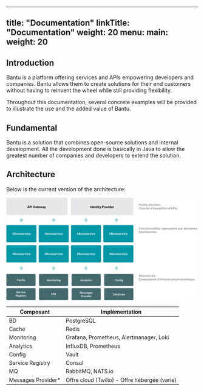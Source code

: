 
---
title: "Documentation"
linkTitle: "Documentation"
weight: 20
menu:
  main:
    weight: 20
---

## Introduction

Bantu is a platform offering services and APIs empowering developers and companies. Bantu allows them to create solutions for their end customers without having to reinvent the wheel while still providing flexibility.

Throughout this documentation, several concrete examples will be provided to illustrate the use and the added value of Bantu.


## Fundamental

Bantu is a solution that combines open-source solutions and internal development. All the development done is basically in Java to allow the greatest number of companies and developers to extend the solution.


## Architecture

Below is the current version of the architecture:


![Bantu Architecture](./assets/images/bantu-archi.png)


| Composant             | Implémentation                                |
|--------------         |-----------                                    |
| BD                    | PostgreSQL                                    |
| Cache                 | Redis                                         |
| Monitoring            | Grafana, Prometheus, Alertmanager, Loki       |
| Analytics             | InfluxDB, Prometheus                          |
| Config                | Vault                                         |
| Service Registry      | Consul                                        |
| MQ                    | RabbitMQ, NATS.io                             |
| Messages Provider*    | Offre cloud (Twilio) - Offre hébergée (varie) |